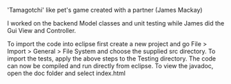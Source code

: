 'Tamagotchi' like pet's game created with a partner (James Mackay)

I worked on the backend Model classes and unit testing while James did the 
Gui View and Controller.


To import the code into eclipse first create a new project and go File > Import > General > File System and choose the supplied src directory.
To import the tests, apply the above steps to the Testing directory.
The code can now be compiled and run directly from eclipse.
To view the javadoc, open the doc folder and select index.html